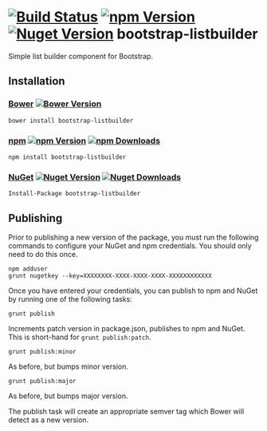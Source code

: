 [![Build Status](http://img.shields.io/travis/linn/bootstrap-listbuilder/master.svg?style=flat)](https://travis-ci.org/linn/bootstrap-listbuilder)
[![npm Version](http://img.shields.io/npm/v/bootstrap-listbuilder.svg?style=flat)](https://www.npmjs.org/package/bootstrap-listbuilder)
[![Nuget Version](http://img.shields.io/nuget/v/bootstrap-listbuilder.svg?style=flat)](https://www.nuget.org/packages/bootstrap-listbuilder/)
bootstrap-listbuilder
=====================

Simple list builder component for Bootstrap.

## Installation
### [Bower](http://bower.io/search/?q=bootstrap-listbuilder) [![Bower Version](http://img.shields.io/bower/v/bootstrap-listbuilder.svg?style=flat)](http://bower.io/search/?q=bootstrap-listbuilder)
```
bower install bootstrap-listbuilder
```

### [npm](https://www.npmjs.org/package/bootstrap-listbuilder) [![npm Version](http://img.shields.io/npm/v/bootstrap-listbuilder.svg?style=flat)](https://www.npmjs.org/package/bootstrap-listbuilder) [![npm Downloads](http://img.shields.io/npm/dm/bootstrap-listbuilder.svg?style=flat)](https://www.npmjs.org/package/bootstrap-listbuilder)
```
npm install bootstrap-listbuilder
```

### [NuGet](https://www.nuget.org/packages/bootstrap-listbuilder/) [![Nuget Version](http://img.shields.io/nuget/v/bootstrap-listbuilder.svg?style=flat)](https://www.nuget.org/packages/bootstrap-listbuilder/) [![Nuget Downloads](http://img.shields.io/nuget/dt/bootstrap-listbuilder.svg?style=flat)](https://www.nuget.org/packages/bootstrap-listbuilder/)

```
Install-Package bootstrap-listbuilder
```

## Publishing
Prior to publishing a new version of the package, you must run the following commands to configure your NuGet and npm credentials. You should only need to do this once.
```
npm adduser
grunt nugetkey --key=XXXXXXXX-XXXX-XXXX-XXXX-XXXXXXXXXXXX
```
Once you have entered your credentials, you can publish to npm and NuGet by running one of the following tasks:
 ```
grunt publish
```
Increments patch version in package.json, publishes to npm and NuGet. This is short-hand for `grunt publish:patch`.
```
grunt publish:minor
```
As before, but bumps minor version.
```
grunt publish:major
```
As before, but bumps major version.

The publish task will create an appropriate semver tag which Bower will detect as a new version.
